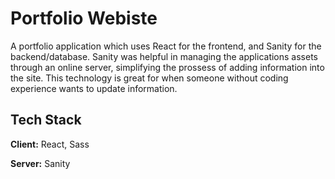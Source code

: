 # Portfolio Webiste

A portfolio application which uses React for the frontend, and Sanity for the backend/database. Sanity was helpful in managing the applications assets through an online server, simplifying the prossess of adding information into the site. This technology is great for when someone without coding experience wants to update information.


## Tech Stack

**Client:** React, Sass

**Server:** Sanity

